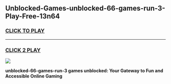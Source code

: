 
## Unblocked-Games-unblocked-66-games-run-3-Play-Free-13n64
<h3>
<a href="https://premium76.site?title=unblocked-66-games-run-3&ref=10A">CLICK TO PLAY</a></h3>
<hr>

<h3>
<a href="https://premium76.site?title=unblocked-66-games-run-3&ref=10A">CLICK 2 PLAY</a>
  
</h3>

<a href="https://premium76.site?title=unblocked-66-games-run-3&ref=10A"><img src="https://clearcache.store/games.png"></a>


**unblocked-66-games-run-3 games unblocked: Your Gateway to Fun and Accessible Online Gaming**
